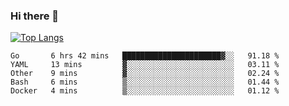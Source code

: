 ### Hi there 👋

<!--
**3Xpl0it3r/3Xpl0it3r** is a ✨ _special_ ✨ repository because its `README.md` (this file) appears on your GitHub profile.

Here are some ideas to get you started:

- 🔭 I’m currently working on ...
- 🌱 I’m currently learning ...
- 👯 I’m looking to collaborate on ...
- 🤔 I’m looking for help with ...
- 💬 Ask me about ...
- 📫 How to reach me: ...
- 😄 Pronouns: ...
- ⚡ Fun fact: ...
-->


[![Top Langs](https://github-readme-stats.vercel.app/api/top-langs/?username=3Xpl0it3r&layout=compact)](https://github.com/3Xpl0it3r/3Xpl0it3r)

<!--START_SECTION:waka-->
```text
Go       6 hrs 42 mins   ██████████████████████▓░░   91.18 % 
YAML     13 mins         ▓░░░░░░░░░░░░░░░░░░░░░░░░   03.11 % 
Other    9 mins          ▓░░░░░░░░░░░░░░░░░░░░░░░░   02.24 % 
Bash     6 mins          ▒░░░░░░░░░░░░░░░░░░░░░░░░   01.44 % 
Docker   4 mins          ▒░░░░░░░░░░░░░░░░░░░░░░░░   01.12 % 
```
<!--END_SECTION:waka-->

